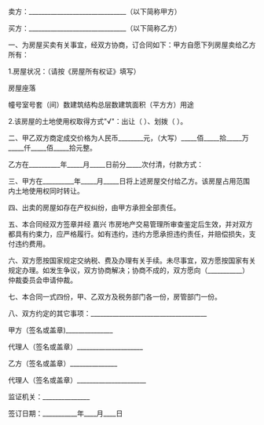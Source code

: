 
 





卖方：_______________________________（以下简称甲方）




买方：_______________________________（以下简称乙方）




一、为房屋买卖有关事宜，经双方协商，订合同如下：甲方自愿下列房屋卖给乙方所有：




1.房屋状况：（请按《房屋所有权证》填写）




房屋座落




幢号室号套（间）数建筑结构总层数建筑面积（平方方）用途




2.该房屋的土地使用权取得方式"√"：出让（  ）、划拨（  ）。




二、甲乙双方商定成交价格为人民币________元，（大写）_____佰_____拾_____万_____仟_____佰_____拾元整。




乙方在__________年_____月_____日前分_____次付清，付款方式：




三、甲方在__________年_____月_____日将上述房屋交付给乙方。该房屋占用范围内土地使用权同时转让。




四、出卖的房屋如存在产权纠纷，由甲方承担全部责任。




五、本合同经双方签章并经
嘉兴
市房地产交易管理所审查鉴定后生效，并对双方都具有约束力，应严格履行。如有违约，违约方愿承担违约责任，并赔偿损失，支付违约费用。




六、双方愿按国家规定交纳税、费及办理有关手续。未尽事宜，双方愿按国家有关规定办理。如发生争议，双方协商解决；协商不成的，双方愿向（___________）仲裁委员会申请仲裁。




七、本合同一式四份，甲、乙双方及税务部门各一份，房管部门一份。




八、双方约定的其它事项：_____________________________________




甲方（签名或盖章)_______________




代理人（签名或盖章）_____________________




乙方（签名或盖章）_______________




代理人（签名或盖章）______________________




监证机关：_______________




签订日期：___________年____月____日

 


 

 
 
 
 
 
  


  
 

  


  


  
 
 
 
 

